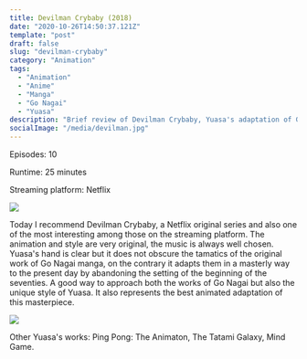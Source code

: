 ```yaml
---
title: Devilman Crybaby (2018)
date: "2020-10-26T14:50:37.121Z"
template: "post"
draft: false
slug: "devilman-crybaby"
category: "Animation"
tags:
  - "Animation"
  - "Anime"
  - "Manga"
  - "Go Nagai"
  - "Yuasa" 
description: "Brief review of Devilman Crybaby, Yuasa's adaptation of Go Nagai's Devilman(1972) manga"
socialImage: "/media/devilman.jpg"
---
```


Episodes: 10

Runtime: 25 minutes

Streaming platform: Netflix 

![](/media/devilman.jpg)

Today I recommend Devilman Crybaby, a Netflix original series and also one of the most interesting among those on the streaming platform. The animation and style are very original, the music is always well chosen. Yuasa's hand is clear but it does not obscure the tamatics of the original work of Go Nagai manga, on the contrary it adapts them in a masterly way to the present day by abandoning the setting of the beginning of the seventies. A good way to approach both the works of Go Nagai but also the unique style of Yuasa. It also represents the best animated adaptation of this masterpiece.

![](/media/Devilman1.png)

Other Yuasa's works: Ping Pong: The Animaton, The Tatami Galaxy, Mind Game.
